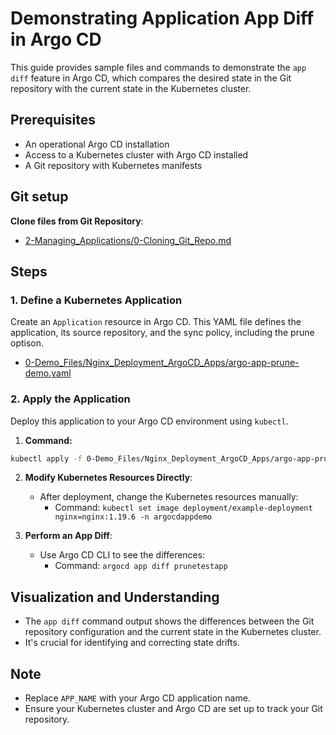 
# Demonstrating Application App Diff in Argo CD

This guide provides sample files and commands to demonstrate the `app diff` feature in Argo CD, which compares the desired state in the Git repository with the current state in the Kubernetes cluster.

## Prerequisites
- An operational Argo CD installation
- Access to a Kubernetes cluster with Argo CD installed
- A Git repository with Kubernetes manifests

## Git setup
**Clone files from Git Repository**:
   - [2-Managing_Applications/0-Cloning_Git_Repo.md](https://github.com/hienpham94/ArgoCD-Complete-Master-Course/blob/main/2-Managing_Applications/0-Cloning_Git_Repo.md)

## Steps

### 1. Define a Kubernetes Application
Create an `Application` resource in Argo CD. This YAML file defines the application, its source repository, and the sync policy, including the prune optison.

- [0-Demo_Files/Nginx_Deployment_ArgoCD_Apps/argo-app-prune-demo.yaml](https://github.com/hienpham94/ArgoCD-Complete-Master-Course/blob/main/0-Demo_Files/Nginx_Deployment_ArgoCD_Apps/argo-app-prune-demo.yaml)

### 2. Apply the Application
Deploy this application to your Argo CD environment using `kubectl`.

1. **Command:**
  ```bash
  kubectl apply -f 0-Demo_Files/Nginx_Deployment_ArgoCD_Apps/argo-app-prune-demo.yaml
  ```


2. **Modify Kubernetes Resources Directly**:
   - After deployment, change the Kubernetes resources manually:
     - Command: `kubectl set image deployment/example-deployment nginx=nginx:1.19.6 -n argocdappdemo` 

3. **Perform an App Diff**:
   - Use Argo CD CLI to see the differences:
     - Command: `argocd app diff prunetestapp`

## Visualization and Understanding

- The `app diff` command output shows the differences between the Git repository configuration and the current state in the Kubernetes cluster.
- It's crucial for identifying and correcting state drifts.

## Note

- Replace `APP_NAME` with your Argo CD application name.
- Ensure your Kubernetes cluster and Argo CD are set up to track your Git repository.
